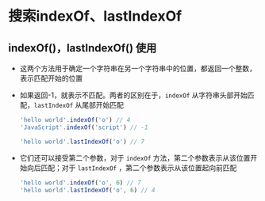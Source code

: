 # 搜索indexOf、lastIndexOf

## indexOf()，lastIndexOf() 使用

  - 这两个方法用于确定一个字符串在另一个字符串中的位置，都返回一个整数，表示匹配开始的位置

  - 如果返回-1，就表示不匹配。两者的区别在于，`indexOf` 从字符串头部开始匹配，`lastIndexOf` 从尾部开始匹配

    ```javascript
    'hello world'.indexOf('o') // 4
    'JavaScript'.indexOf('script') // -1

    'hello world'.lastIndexOf('o') // 7
    ```

  - 它们还可以接受第二个参数，对于 `indexOf` 方法，第二个参数表示从该位置开始向后匹配；对于 `lastIndexOf` ，第二个参数表示从该位置起向前匹配

    ```javascript
    'hello world'.indexOf('o', 6) // 7
    'hello world'.lastIndexOf('o', 6) // 4
    ```
